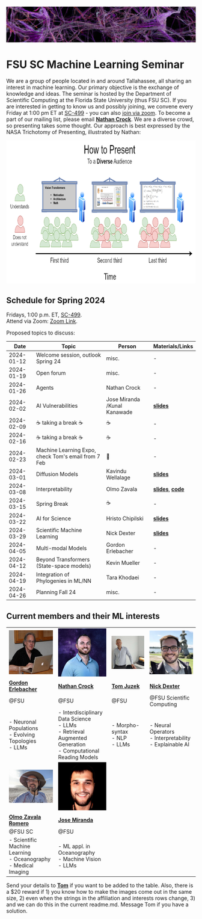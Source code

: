 ![Inspiring_banner](inspiring_banner2.jpg)

# FSU SC Machine Learning Seminar

We are a group of people located in and around Tallahassee, all sharing an interest in machine learning. Our primary objective is the exchange of knowledge and ideas. The seminar is hosted by the Department of Scientific Computing at the Florida State University (thus FSU SC). If you are interested in getting to know us and possibly joining, we convene every Friday at 1:00 pm ET at [SC-499](https://goo.gl/maps/BJLxE3Q7H1MTBqMu6) - you can also [join via zoom](https://fsu.zoom.us/j/9038137210). To become a part of our mailing list, please email [**Nathan Crock**](https://www.sc.fsu.edu/people?uid=ndc08). We are a diverse crowd, so presenting takes some thought. Our approach is best expressed by the NASA Trichotomy of Presenting, illustrated by Nathan: 

<div align="center">
<img src="member_jpgs/columbian_trichotomy.jpg" alt="columbian_trichotomy.jpg" width="900" height="380">
</div>

## Schedule for Spring 2024

Fridays, 1:00 p.m. ET, [SC-499](https://goo.gl/maps/BJLxE3Q7H1MTBqMu6). <br />
Attend via Zoom: [Zoom Link](https://fsu.zoom.us/j/9038137210). <br />

Proposed topics to discuss: 

| Date       | Topic        | Person | Materials/Links | 
|------------|--------------|--------|-----------------|
| 2024-01-12 | Welcome session, outlook Spring 24 | misc. | - |
| 2024-01-19 | Open forum | misc. | - |
| 2024-01-26 | Agents | Nathan Crock | - |
| 2024-02-02 | AI Vulnerabilities  | Jose Miranda /Kunal Kanawade | [**slides**](https://docs.google.com/presentation/d/1DOu2ZjFDmCcOAt-86faqYORNHn0GhYichOnmRgw4pgg/edit?usp=sharing) |
| 2024-02-09 | ☕ taking a break ☕ | ☕ | - |
| 2024-02-16 | ☕ taking a break ☕ | ☕ | - |
| 2024-02-23 | Machine Learning Expo, check Tom's email from 7 Feb | 🤖 | - |
| 2024-03-01 | Diffusion Models | Kavindu Wellalage| [**slides**](materials/kavindu_wellalage/2024-03-01_diffusion_models.pdf) |
| 2024-03-08 | Interpretability | Olmo Zavala | [**slides**](https://docs.google.com/presentation/d/1DfQF2mx8i00E7ObJk397xd4HSKC5s64x8KB5VNytsnc/edit), [**code**](https://github.com/deepfindr/xai-series) |
| 2024-03-15 | Spring Break | ☕ | - |
| 2024-03-22 | AI for Science | Hristo Chipilski | [**slides**](materials/hristo_chipilski/Hristo_Chipilski-2024_03_22.pdf) |
| 2024-03-29 | Scientific Machine Learning | Nick Dexter | [**slides**](materials/nick_dexter/presentation_nick_dexter_march29_2024.pdf) | 
| 2024-04-05 | Multi-modal Models | Gordon Erlebacher | - |
| 2024-04-12 | Beyond Transformers (State-space models)| Kevin Mueller | - |
| 2024-04-19 | Integration of Phylogenies in ML/NN | Tara Khodaei | - |
| 2024-04-26 | Planning Fall 24 | misc. |  - | 


## Current members and their ML interests

|            |            |            |            | 
|------------|------------|------------|------------|
| <img src="member_jpgs/gerlebacher.jpg" alt="gerlebacher.jpg" width=200px> | <img src="member_jpgs/ncrock.jpg" alt="ncrock.jpg" width=200px> | <img src="member_jpgs/tjuzek2.jpg" alt="tjuzek.jpg" width=200px> | <img src="member_jpgs/ndexter.jpg" alt="ndexter.jpg" width=200px> |
| [**Gordon Erlebacher**](https://www.sc.fsu.edu/people/faculty?uid=gerlebacher) | [**Nathan Crock**](https://www.sc.fsu.edu/people?uid=ndc08) | [**Tom Juzek**](https://modlang.fsu.edu/person/tom-juzek) | [**Nick Dexter**](https://sites.google.com/view/ndexter) |
| @FSU | @FSU | @FSU |   @FSU Scientific Computing |
| - Neuronal Populations <br /> - Evolving Topologies <br /> - LLMs | - Interdisciplinary Data Science <br /> - LLMs <br /> - Retrieval Augmented Generation <br /> - Computational Reading Models | - Morpho-syntax <br /> - NLP <br /> - LLMs | - Neural Operators <br /> - Interpretability <br /> - Explainable AI |
| <img src="member_jpgs/olmoz.jpg" alt="olmoz.jpg" width=200px> | <img src="member_jpgs/jmiranda.jpg" alt="jmiranda.jpg" width=200px> |  | |
| [**Olmo Zavala Romero**](https://olmozavala.com/) | [**Jose Miranda**](https://olmozavala.com/)  |  |
| @FSU SC | @FSU |  |    |
| - Scientific Machine Learning <br /> - Oceanography <br /> - Medical Imaging | - ML appl. in Oceanography <br /> - Machine Vision <br /> - LLMs |  |  |







Send your details to [**Tom**](https://modlang.fsu.edu/person/tom-juzek) if you want to be added to the table. Also, there is a $20 reward if 1) you know how to make the images come out in the same size, 2) even when the strings in the affiliation and interests rows change, 3) and we can do this in the current readme.md. Message Tom if you have a solution. 

